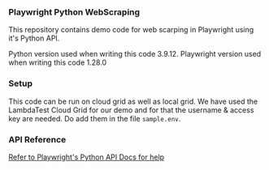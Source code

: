 ### Playwright Python WebScraping
This repository contains demo code for web scarping in Playwright using it's Python API.

Python version used when writing this code 3.9.12.
Playwright version used when writing this code 1.28.0

### Setup
This code can be run on cloud grid as well as local grid. We have used the LambdaTest Cloud Grid for our demo and for that the username & access key are needed.
Do add them in the file `sample.env`.


### API Reference
[Refer to Playwright's Python API Docs for help](https://playwright.dev/python/docs/browsers#download-single-browser-binary)


